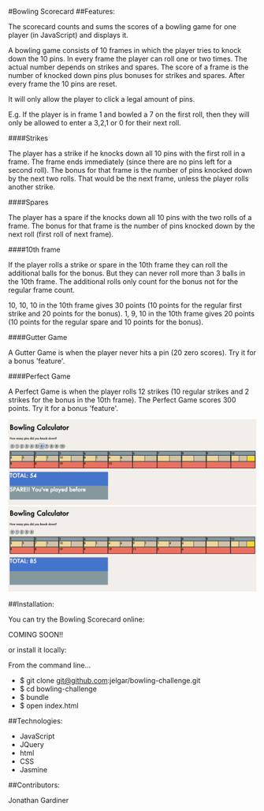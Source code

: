 #Bowling Scorecard
##Features:

The scorecard counts and sums the scores of a bowling game for one player (in JavaScript) and displays it.

A bowling game consists of 10 frames in which the player tries to knock down the 10 pins. In every frame the player can roll one or two times. The actual number depends on strikes and spares. The score of a frame is the number of knocked down pins plus bonuses for strikes and spares. After every frame the 10 pins are reset.

It will only allow the player to click a legal amount of pins.

E.g. If the player is in frame 1 and bowled a 7 on the first roll, then they will only be allowed to enter a 3,2,1 or 0 for their next roll.

####Strikes

The player has a strike if he knocks down all 10 pins with the first roll in a frame. The frame ends immediately (since there are no pins left for a second roll). The bonus for that frame is the number of pins knocked down by the next two rolls. That would be the next frame, unless the player rolls another strike.

####Spares

The player has a spare if the knocks down all 10 pins with the two rolls of a frame. The bonus for that frame is the number of pins knocked down by the next roll (first roll of next frame).

####10th frame

If the player rolls a strike or spare in the 10th frame they can roll the additional balls for the bonus. But they can never roll more than 3 balls in the 10th frame. The additional rolls only count for the bonus not for the regular frame count.

10, 10, 10 in the 10th frame gives 30 points (10 points for the regular first strike and 20 points for the bonus).
1, 9, 10 in the 10th frame gives 20 points (10 points for the regular spare and 10 points for the bonus).

####Gutter Game

A Gutter Game is when the player never hits a pin (20 zero scores). Try it for a bonus 'feature'.

####Perfect Game

A Perfect Game is when the player rolls 12 strikes (10 regular strikes and 2 strikes for the bonus in the 10th frame). The Perfect Game scores 300 points. Try it for a bonus 'feature'.

![alt text](./images/bowling_screen1.png "Bowling Scorecard screenshot1")
![alt text](./images/bowling_screen2.png "Bowling Scorecard screenshot2")

##Installation:

You can try the Bowling Scorecard online:

COMING SOON!!

or install it locally:

From the command line...

* $ git clone git@github.com:jelgar/bowling-challenge.git
* $ cd bowling-challenge
* $ bundle
* $ open index.html

##Technologies:

* JavaScript
* JQuery
* html
* CSS
* Jasmine

##Contributors:

Jonathan Gardiner
